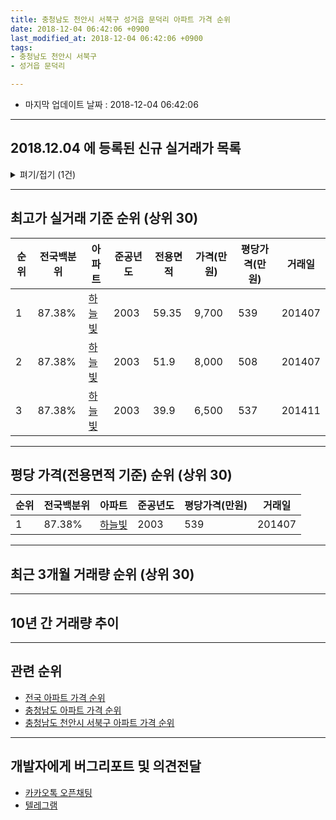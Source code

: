 ```yaml
---
title: 충청남도 천안시 서북구 성거읍 문덕리 아파트 가격 순위
date: 2018-12-04 06:42:06 +0900
last_modified_at: 2018-12-04 06:42:06 +0900
tags:
- 충청남도 천안시 서북구
- 성거읍 문덕리

---
```


* 마지막 업데이트 날짜 : 2018-12-04 06:42:06

---

## 2018.12.04 에 등록된 신규 실거래가 목록

<details>
<summary>펴기/접기 (1건)</summary>
<div markdown="1">

|아파트|전국백분위|준공년도|전용면적|가격(만원)|평당가격(만원)|거래일|
|---|---|---|---|---|---|---|
|[하늘빛](https://search.naver.com/search.naver?query=%EC%B6%A9%EC%B2%AD%EB%82%A8%EB%8F%84+%EC%B2%9C%EC%95%88%EC%8B%9C+%EC%84%9C%EB%B6%81%EA%B5%AC+%EC%84%B1%EA%B1%B0%EC%9D%8D+%EB%AC%B8%EB%8D%95%EB%A6%AC+%ED%95%98%EB%8A%98%EB%B9%9B)|87.38%|2003|51.9|6,400|406|<span style="color:red">201810</span>|


</div>
</details>

---

## 최고가 실거래 기준 순위 (상위 30)


|순위|전국백분위|아파트|준공년도|전용면적|가격(만원)|평당가격(만원)|거래일|
|---|---|---|---|---|---|---|---|
|1|87.38%|[하늘빛](https://search.naver.com/search.naver?query=%EC%B6%A9%EC%B2%AD%EB%82%A8%EB%8F%84+%EC%B2%9C%EC%95%88%EC%8B%9C+%EC%84%9C%EB%B6%81%EA%B5%AC+%EC%84%B1%EA%B1%B0%EC%9D%8D+%EB%AC%B8%EB%8D%95%EB%A6%AC+%ED%95%98%EB%8A%98%EB%B9%9B)|2003|59.35|9,700|539|201407|
|2|87.38%|[하늘빛](https://search.naver.com/search.naver?query=%EC%B6%A9%EC%B2%AD%EB%82%A8%EB%8F%84+%EC%B2%9C%EC%95%88%EC%8B%9C+%EC%84%9C%EB%B6%81%EA%B5%AC+%EC%84%B1%EA%B1%B0%EC%9D%8D+%EB%AC%B8%EB%8D%95%EB%A6%AC+%ED%95%98%EB%8A%98%EB%B9%9B)|2003|51.9|8,000|508|201407|
|3|87.38%|[하늘빛](https://search.naver.com/search.naver?query=%EC%B6%A9%EC%B2%AD%EB%82%A8%EB%8F%84+%EC%B2%9C%EC%95%88%EC%8B%9C+%EC%84%9C%EB%B6%81%EA%B5%AC+%EC%84%B1%EA%B1%B0%EC%9D%8D+%EB%AC%B8%EB%8D%95%EB%A6%AC+%ED%95%98%EB%8A%98%EB%B9%9B)|2003|39.9|6,500|537|201411|


---

## 평당 가격(전용면적 기준) 순위 (상위 30)


|순위|전국백분위|아파트|준공년도|평당가격(만원)|거래일|
|---|---|---|---|---|---|
|1|87.38%|[하늘빛](https://search.naver.com/search.naver?query=%EC%B6%A9%EC%B2%AD%EB%82%A8%EB%8F%84+%EC%B2%9C%EC%95%88%EC%8B%9C+%EC%84%9C%EB%B6%81%EA%B5%AC+%EC%84%B1%EA%B1%B0%EC%9D%8D+%EB%AC%B8%EB%8D%95%EB%A6%AC+%ED%95%98%EB%8A%98%EB%B9%9B)|2003|539|201407|


---

## 최근 3개월 거래량 순위 (상위 30)


<div style="width:100%;">
    <canvas id="deal_count_ranking" height="250"></canvas>
</div>


<script>
new Chart(document.getElementById("deal_count_ranking"), {
    type: 'horizontalBar',
    data: {
        labels: ['하늘빛'],
        datasets: [{
            label: '실거래 수',
            data: [3],
            borderColor: "rgba(255, 0, 128, 1)",
            backgroundColor: "rgba(255, 0, 128, 0.5)",
            fill: false,
        }]
    },
    options: {
        responsive: true,
        title: {
            display: true,
            text: '최근 3개월 거래량 순위'
        },
        tooltips: {
            mode: 'index',
            intersect: false,
            callbacks: {
                title: function(tooltipItems, data) {
                    return "실거래 수:";
                },
                label: function(tooltipItem, data) {
                    return data.labels[tooltipItem.index] + ": " + tooltipItem.xLabel;
                }
            }
        },
        hover: {
            mode: 'nearest',
            intersect: true
        },
        scales: {
            xAxes: [{
                display: true,
                scaleLabel: {
                    display: true,
                    labelString: '실거래 수'
                },
                ticks: {
                    suggestedMin: 0,
                }
            }],
            yAxes: [{
                display: true,
                ticks: {
                    autoSkip: false,
                    callback: function(value, index, values) {
                        if (value.length > 15)
                            return value.substr(0, 13) + "...";
                        else
                            return value;
                    }
                },
                scaleLabel: {
                    display: false,
                }
            }]
        }
    }
});

</script>


---

## 10년 간 거래량 추이


<div style="width:100%;">
    <canvas id="deal_progress" height="250"></canvas>
</div>

<script>
new Chart(document.getElementById("deal_progress"), {
    type: 'line',
    data: {
        labels: ['200812','200901','200902','200903','200904','200905','200906','200907','200908','200909','200910','200911','200912','201001','201002','201003','201004','201005','201006','201007','201008','201009','201010','201011','201012','201101','201102','201103','201104','201105','201106','201107','201108','201109','201110','201111','201112','201201','201202','201203','201204','201205','201206','201207','201208','201209','201210','201211','201212','201301','201302','201303','201304','201305','201306','201307','201308','201309','201310','201311','201312','201401','201402','201403','201404','201405','201406','201407','201408','201409','201410','201411','201412','201501','201502','201503','201504','201505','201506','201507','201508','201509','201510','201511','201512','201601','201602','201603','201604','201605','201606','201607','201608','201609','201610','201611','201612','201701','201702','201703','201704','201705','201706','201707','201708','201709','201710','201711','201712','201801','201802','201803','201804','201805','201806','201807','201808','201809','201810','201811','201812'],
        datasets: [{
            label: '실거래 수',
            pointRadius: 1,
            data: [6, 5, 8, 9, 4, 11, 4, 11, 8, 9, 6, 3, 2, 8, 11, 18, 12, 9, 7, 7, 6, 3, 11, 9, 5, 6, 11, 7, 12, 12, 11, 5, 12, 3, 9, 5, 7, 3, 7, 11, 9, 6, 1, 10, 2, 4, 4, 4, 3, 4, 4, 4, 6, 14, 3, 7, 3, 4, 6, 2, 10, 7, 6, 6, 4, 6, 2, 4, 2, 1, 7, 4, 4, 2, 4, 11, 2, 4, 9, 10, 5, 7, 7, 4, 1, 3, 7, 2, 5, 2, 2, 3, 1, 5, 0, 1, 1, 1, 3, 3, 8, 1, 1, 2, 2, 2, 0, 2, 1, 2, 1, 6, 0, 3, 2, 3, 1, 4, 3, 0, 0],
            borderColor: "rgba(255, 201, 14, 1)",
            backgroundColor: "rgba(255, 201, 14, 0.5)",
            fill: true,
        }]
    },
    options: {
        responsive: true,
        title: {
            display: true,
            text: '10년간 거래량 추이'
        },
        tooltips: {
            mode: 'index',
            intersect: false,
        },
        hover: {
            mode: 'nearest',
            intersect: true
        },
        scales: {
            xAxes: [{
                display: true,
                scaleLabel: {
                    display: true,
                    labelString: '년/월'
                }
            }],
            yAxes: [{
                display: true,
                ticks: {
                    suggestedMin: 0,
                },
                scaleLabel: {
                    display: true,
                    labelString: '실거래 수'
                }
            }]
        }
    }
});

</script>


---

## 관련 순위

- [전국 아파트 가격 순위](https://inasie.github.io/apt-ranking/전국)
- [충청남도 아파트 가격 순위](https://inasie.github.io/apt-ranking/충청남도)
- [충청남도 천안시 서북구 아파트 가격 순위](https://inasie.github.io/apt-ranking/충청남도-천안시-서북구)


---

## 개발자에게 버그리포트 및 의견전달

- [카카오톡 오픈채팅](https://open.kakao.com/o/gLJUAP4)
- [텔레그램](https://t.me/inasie)

